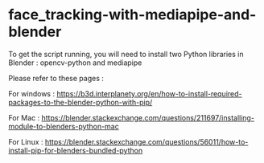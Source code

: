 # face_tracking-with-mediapipe-and-blender

To get the script running, you will need to install two Python libraries in Blender : opencv-python and mediapipe

Please refer to these pages :

For windows : https://b3d.interplanety.org/en/how-to-install-required-packages-to-the-blender-python-with-pip/

For Mac : https://blender.stackexchange.com/questions/211697/installing-module-to-blenders-python-mac

For Linux : https://blender.stackexchange.com/questions/56011/how-to-install-pip-for-blenders-bundled-python
